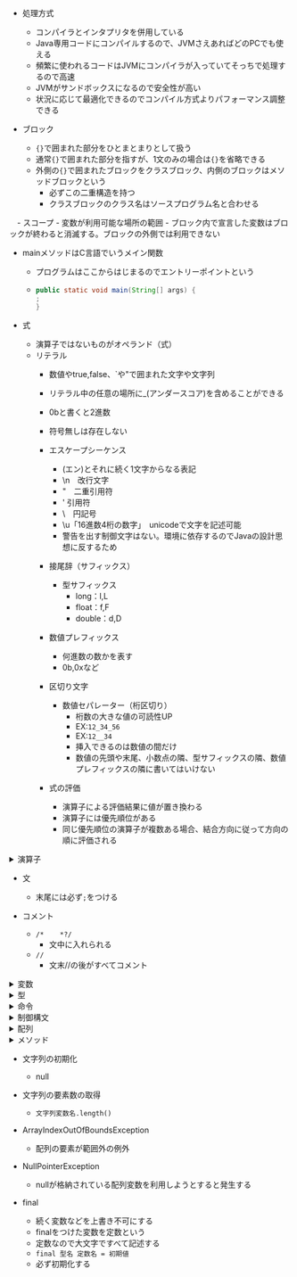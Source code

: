 
- 処理方式
  - コンパイラとインタプリタを併用している
  - Java専用コードにコンパイルするので、JVMさえあればどのPCでも使える
  - 頻繁に使われるコードはJVMにコンパイラが入っていてそっちで処理するので高速
  - JVMがサンドボックスになるので安全性が高い
  - 状況に応じて最適化できるのでコンパイル方式よりパフォーマンス調整できる

- ブロック
  - `{}`で囲まれた部分をひとまとまりとして扱う
  - 通常`{}`で囲まれた部分を指すが、1文のみの場合は`{}`を省略できる
  - 外側の`{}`で囲まれたブロックをクラスブロック、内側のブロックはメソッドブロックという
    - 必ずこの二重構造を持つ
    - クラスブロックのクラス名はソースプログラム名と合わせる

　- スコープ
    - 変数が利用可能な場所の範囲
    - ブロック内で宣言した変数はブロックが終わると消滅する。ブロックの外側では利用できない

  - mainメソッドはC言語でいうメイン関数
    - プログラムはここからはじまるのでエントリーポイントという
    - ```Java
      public static void main(String[] args) {
      ;
      }
      ```

- 式
  - 演算子ではないものがオペランド（式）
  - リテラル
    - 数値やtrue,false、`や"で囲まれた文字や文字列
    - リテラル中の任意の場所に_(アンダースコア)を含めることができる
    - 0bと書くと2進数
    - 符号無しは存在しない

    - エスケープシーケンス
      - \(エン)とそれに続く1文字からなる表記
      - \n　改行文字
      - \"　二重引用符
      - \' 引用符
      - \\　円記号
      - \u「16進数4桁の数字」　unicodeで文字を記述可能
      - 警告を出す制御文字はない。環境に依存するのでJavaの設計思想に反するため

    - 接尾辞（サフィックス）
      - 型サフィックス
        - long：l,L
        - float：f,F
        - double：d,D
 
    - 数値プレフィックス
      - 何進数の数かを表す
      - 0b,0xなど
       
    - 区切り文字
      - 数値セパレーター（桁区切り）
        - 桁数の大きな値の可読性UP
        - EX:`12_34_56`
        - EX:`12__34`
        - 挿入できるのは数値の間だけ
        - 数値の先頭や末尾、小数点の隣、型サフィックスの隣、数値プレフィックスの隣に書いてはいけない

    - 式の評価
      - 演算子による評価結果に値が置き換わる
      - 演算子には優先順位がある
      - 同じ優先順位の演算子が複数ある場合、結合方向に従って方向の順に評価される

<details>
<summary>演算子</summary>
  
- 算術演算子
   - 左右の数値オペランドを使って四則計算を行う演算子
    | 演算子 | 機能 | 優先順位 | 評価の方向 | 評価の例 |
    |----|----|----|----|----|
    | + | 加算 | 5 | 左 → 右 | 3 + 5 →8 |
    | - | 減算 | 5 | 左 → 右 | 10 - 3 → 7 |
    | * | 乗算 | 4 | 左 → 右 | 3 * 2 → 6 |
    | / | 除算 | 4 | 左 → 右 | 3.2 / 2 → 1.6  9 / 2 → 4 |
    | % | 剰余 | 4 | 左 → 右 | 9 % 2 → 1 |

- 文字列結合演算子
    | コード | 結果 | 起きていること |
    |----|----|----|
    | "文字列" + 10 | 文字列10 | 10が文字列の末尾に連結され、10までの文字列になる |
    | 10 + 10 + "文字列" | 20文字列 | 先に10 + 10が計算され、文字列が連結される |
    | "文字列" + 10 + 'a' | 文字列10a | 文字列に10とaが順に連結されて全体が文字列になる |
    | "文字列" + 10 + 10 | 文字列1010 | 文字列に10と10が順に連結され全体が文字列になる |
    | "文字列" + (10 + 10) | 文字列20 | ()がついているので先に10 + 10が計算され、20が文字列に連結され全体が文字列になる |
    | 'a' + 10 + 10 | 117 | aの文字コードの数字が97で、一文字はint型の文字コードとなるので、97 + 10 + 10されてintの117が出力される |

- 代入演算子
   - =演算子
     - 右辺を左辺に代入
     - 優先順位 15
     - 左 ← 右 結合
     - a = 10 → a(中身は10）

- 複合代入演算子
    | 演算子 | 機能 | 優先順位 | 結合 |
    |----|----|----|----|
    | += | 左辺と右辺を加算して左辺に代入 | 15 | 左 ← 右 |
    | -= | 左辺と右辺を減算して左辺に代入 | 15 | 左 ← 右 |
    | *=  左辺と右辺を乗算して左辺に代入 | 15| 左 ← 右 |
    | /= | 左辺と右辺を除算して左辺に代入 | 15 | 左 ← 右 |
    | %= | 左辺と右辺を除算し、その余りを左辺に代入 | 15 | 左 ← 右 |
    | += | 左辺の後に右辺を連結して代入 | 15 | 左 ← 右 |

- インクリメント/デクリメント演算子
    | 演算子 | 機能 | 優先順位 | 結合 |
    |----|----|----|----|
    | ++ | 値を1増やす | 1 | 左 → 右 |
    | -- | 値を1減らす | 1 | 左 → 右 |
    
- 文字列結合演算子

- 関係演算子
  - ==
    - 左辺と右辺が等しい
  - !=
    - 左辺と右辺が異なる
  - >
    - 左辺が右辺より大きい
  - <
    - 左辺が右辺より小さい
  - >=
    - 左辺が右辺より大きいか等しい
  - <=
    - 左辺が右辺より小さいか等しい

- 論理演算子
  - &&
    - 左辺と右辺両方の評価がtrueなら、true
  - ||
    - 左辺か右辺どちらか一方でもtrueなら、true
  - ! (否定演算子)
    - `!`に続く条件式に合っていなければtrue

 - 短絡評価（ショートサーキット）
   - `&&`は左辺が`false`なら右辺の評価は行わない
   - `||`は左辺が`true`なら右辺の評価は行わない

 - 両辺を必ず評価する論理演算子
   - &, |
     `&`と`|`がそれぞれひとつずつであれば、短絡評価を行わず、両辺を評価する

</details>

- 文
  - 末尾には必ず`;`をつける

- コメント
  - `/*    *?/`
    - 文中に入れられる
  - `//       `
    - 文末//の後がすべてコメント
   
<details>
<summary>変数</summary>
- 変数宣言
  - `型名 変数名;`
  - EX:`int a;`
  - 宣言時に代入して初期化が可能
    - `型名 変数名 = 値;`
  
- 変数名
  - 変数など自分で名前をつけるものに使える文字を識別子という
  - 1文字目
    - 小文字と大文字の英字、_(アンダーバー)、$(ドル)
  - 2文字目
    - 1文字目のものに加え、数字
  - 予約語は不可
  - Java8までは_(アンダーバー)のみの変数名が利用可能だったが現在は不可
  - 慣習的には、変数名の1文字目は小文字にする。ただし、複数の単語をつなげて変数名にする場合は2つ目以降の単語の先頭を大文字にする

  - 変数を初期化せずコンパイルするとエラーになる

</details>

<details>
<summary>型</summary>
- 基本型(プリミティブ型)
  - 整数型
    - 整数型
      - int
        - 整数のデフォルトはint
        - 4バイト
  
      - short
        - 1バイト
        
      - long
        - 8バイト
        
      - byte
        - 1バイト
        
    - 小数型
      - double
        - 実数のデフォルトはdouble
          - 8バイト
          
      - float
        - 4バイト
        
    - 文字
      - char
      - ``(シングルクォーテーション)で囲む
        - 1文字**2バイト**
        
    - 真偽値
      - boolean
        - trueかfalseを返す
        - 処理系によるが1バイトが多い
        
- 参照型
  - null
    - 参照型変数に代入可能
    - どこも参照していない状態にする
    - nullを代入してどこも参照していない状態にすることを「参照を切る」という
      
  - 文字列型
      - Strinig
        - ""で囲む
        - テキストブロック
          - 改行の多い文字列で直感的に記述する方法
          - 2つの"""で囲まれた文字列を表記したままの文字列情報として解釈される
          - 開始の"""の後ろには文字列情報を書いてはならず、すぐに改行しなければならない
          - 2つの`"""`の空いたの各行のうち、最も左側に文字を記述した部分を複数行リテラルの左端と見なす
          - 2つの"`""`内の各行の左端までの空間と、後ろの"`""`の前の空間はスペースかタブかどちらかに統一すると実行結果が揃う

- 型変換
  - 小さい型から大きい型に変換する際は明示しなくても自動でやってくれる
  - 大きい型から小さい型に変換する際は明示しないとエラーになる
  - EX:```Java
          double a = 5.3;
          int b = a; // 「bの値は"5"にならない。エラーになる」
       ```
    - byte型とshort型の変数にint型を代入することは、実害のない範囲で例外的に認められている
       
  - キャスト演算子
    - 変数の前に(型名)を記述すると、()内の型に変換する
    - EX:`int a = (int)3.2;`

  - 演算時の自動型変換
    - 異なる型で演算を行うと、意味的に大きな型に統一されてから演算される
    - byte < short < int < long < float < double

  - byteとshortの演算時強制型変換
    - 演算時も強制的にint型に変換される
    - byte型のb1とb2を足す場合`byte a = b1 + b2`ではなく`int a = b1 + b2`とする

  - 文字列を含む演算時の型変換
    - 片方のオペランドがString型なら、もう一方もString型に変換してから連結する
</details>

<details>
<summary>命令</summary>

- 命令実行の文
  - `呼び出す命令の名前(引数);
- System.out.
  標準出力という意味
- println
  画面に出力して改行
- print
  画面に出力（改行はしない）

- キーボードからの入力を受け取る
  - `String str = new java.util.Scanner(System.in).nextLine();
    - nextLine()は文字列
  - int n = new java.util.Scanner(System.in).nextInt();
    - nextInt()は整数
  - Scanner
    - やや遅い
    - 自動変換(nextInt()など)
    - 簡単な標準入力に
  - BufferedReader
    - 高速
    - 自動変換できない
    - Integer.parseInt()で自分で変換が必要
    - 大量のデータやファイル処理に向いている

- equals
  - 文字列を比較するにはこの関数がいる
  - `文字列型の変数.equals(比較相手の文字列)`

- Math.max(a, b)
  - 引数2つを比較して大きい方を数値が返却される
- 文字列を数値に変換する
  - Integer.parseInt(str)
    - 整数に変換
  - Double.prseDouble(str)
    - 小数に変換
  - ```Java
       String c = "30";
		   System.out.println(Intrger.parseInt(c));
    ```
    - 上記コードも実現可能だが、Double型のcを再利用できないので、再利用したい場合は別で変数をとる
      - ```Java
           String c = "30";
           int n = Interger.parseInt(age);
           System.out.println(n);
        ```

  - Random()
    - Randomメソッドを呼び出す
      - int r = new java.util.Random().nextInt(90);
        - 以下の書き方と同じ
          - Random random = new Random();
          - int r = random.nextInt(90)
        - MathクラスのRandomメソッドでも可能
          - int r = (int)(Math.random()*90);
          - double型しか返らない
    - `nextInt(90)`の場合、0～89が返る。
      1から90にしたい場合は`nextInt(90) + 1`にする

</details>

<details>
<summary>制御構文</summary>

- 条件式
  - 条件式は、評価結果がtrueまたはfalseになるものでなければならない
  - 文字列の比較は`文字列型の変数.equals(比較相手の文字列)`で行う
  - 条件式内に`=`を使用するのは推奨されない

  - 論理演算子を用いた条件式
    - 2つ以上の条件を組み合わせられる
    - ex : `if (a > b && c == 5) {…`

- if文
  - ```Java
       boolean a = true;
       if (a == true) {
         /* 中略 */ ;
      　} else {
         /* 中略 */ ;
        }
    ```
  - if構文の種類
    - if-else構文
      - 通常の、ifの条件式に当てはまればifの中の文を、当てはまらなければelseの中の文を実行する
    - if構文
      - ifの条件式に当てはまらなければ何もしない場合、elseを省略できる
    - if-else if-else構文
      - falseのとき更に別の条件で分岐させる

- switch文
  - 条件式には整数（byte, short, int）、String, char型が使用可能
  - `switch`の直後の条件式は変数名を書く
  - `case`の直後には値を書き、その直後には`-> {処理内容}`を記述する
  - `default -> {処理内容}`の部分は条件に合致しないときの処理が不要な場合は省略可能
  - 値は複数設定でき、その値のcaseにbreakがなくても下のcaseに続くことはない
  - ex : ```Java
            int a = 1;
            switch (a) {
              case 1, 2 -> {
                System.out.println("x");
              }
              case 3 -> {
                System.out.println("y");
              }
              case 4, 5 -> {
                System.out.println("z");
              }
            }
         ```
  - 伝統的なswitch文
    - `case`の次の値の後に`:`をつける
    - `-> {}`は使わない
    - case内の文の最後に`break;`を置くとそのcase内の文の処理が終わるとswitch文を抜け出す
    - `break;`を置かなかった場合、下のcaseも続けて実行される
      - 複数の値を1つのcaseに設定するときは<br>
        `case 1, 2:`もしくは<br>
        ```Java
           case 1:
           case 2:
        ```<br>
        と記述する
        
      - ex : ```Java
                int a = 1;
                switch (a) {
                  case 1, 2:
                    System.out.println("x");
                    break;
                  case 3:
                    System.out.println("y");
                    break;
                  case 4, 5:
                    System.out.println("z");
                } 
             ```
  - switch式
    - 変数にswitch文全体を代入することで、変数を引用したとき、switch文の結果が変数に代入される
    - defaultは省略可能だが、変数に代入する際は必須
    - 伝統的なswitch文は使えない
    - ```Java
         String s = switch (a) {
           case 1 -> "w";
           case 2 -> "x";
           case 3 -> "y";
           default -> "z";
         };
         System.out.println("a");
      ```
      
- while文
  - `while ()`の()内の条件式がtrueの間、直後の{}で囲まれたブロック部分を繰り返し実行する
  - ```Java
       boolean a = true;
    while (a == true) {
      /* 中略 */ ;
    }
    ```

- do-while文
  - 最初に一度は必ず実行する
  - ex : ```Java
            do {
              a--;
            } while (a < 5);
         ```

- for文
  - 決まった回数だけ繰り返す
  - 必ずしも繰り返し条件や繰り返し時処理に利用した変数を、繰り返し条件でも使わなければならないわけではない
  - 繰り返し条件式内の各文は省略可能
      - ex: `for (;;)`
  - ex : ```Java
            for (int i = 0; i < 10; i++) {
              System.out.println("ABC");
            }
         ```

- 制御構造のネスト（入れ子）
  - ```Java
       for (int i = 1; i < 10; i++) {
			   for (int j = 1;  j < 10; j++) {
    ```

- 繰り返しの中断
  - break文
  - continue文
    
</details>

<details>
<summary>配列</summary>

- 配列の宣言
  - `型名[] 変数名`

- 要素の作成と代入
  - `配列変数名 = new 型名[要素数];`
  - ex: `a = new int[5];`

- 配列の宣言と要素の作成を同時に行う
  - `型名[] 配列変数名 = new 型名[要素数];`
  - ex: `int[] a = new int[5];

- 配列の作成と初期化
  - `型名[] 配列変数名 = new 型名[] {値1, 値2...};`または
  - ex: `int[] a = new int[] {10, 20...};`
  - `型名[] 配列変数名 = {値1, 値2...};`でも可
  - ex: `int[] a = {10, 20...};`

- 配列のメモリ
  - 配列変数と要素はメモリ上の別の場所に格納される。配列変数には先頭要素のアドレスが代入される

- 参照
  - 配列変数名を記述すると「この配列の実体のアドレスは○○です」と返す
  - メモリ上のアドレスを代入する変数を参照型という
  - array[n]としたとき、配列arrayからarray[0]のアドレスを見つけ、そこからn個後ろの区画を読み書きする

- 配列の代入
  - 別の配列に配列を代入すると同じ配列を参照するので、片方を変更するともう片方も変わる

- 配列を別の配列にコピーする
  - Arrays.copyOf()
    `型名[] コピー先配列名 = Arrays.copyOf(コピー元配列名, コピーしたい要素数);`
    `int[] copied = Arrays.copyOf(original, original.length);`
    - 要素数を増やすことも可能。その場合、追加分の要素番号の値はデフォルト値になる
  - System.arraycopy()
    - 同じサイズでしかコピーできない
    - コピー範囲を細かく指定可能
    - `System.arraycopy(コピー元配列名, コピー元のコピー開始位置要素番号, コピー先配列名, コピー先のコピー開始位置要素番号, 長さ)`
        ```Java
           int[] original = {10, 20, 30, 40, 50};
           int[] copied = new int[3];
           System.arraycopy(original, 1, copied, 0, 3);
           // コピー先配列出力 20, 30, 40
        ```
    - Arrays.copyOf()より高速

- ガベージコレクション
  - 自動的にどの変数からも参照されなくなったメモリを片付けてくれる仕組み
  - 対象はヒープ領域（動的なメモリ管理を行う場所）
    
- 配列の長さを調べる
  - `配列変数名. length`
    
- 拡張for文
  - 配列の要素を順番に参照する
  - ```Java
       for (型名 任意の変数名 : 配列変数名) {
         ;
       }
    ```
  - ex: ```Java
           for (int value : scores) {
             ;
    	   }
    	```

- 多次元配列
  - 2次元配列の宣言
    - `型名[][]配列変数名 = new 型名[外側の配列の要素数][内側の配列の要素数];`
    - 外側の配列の要素数は省略可能
    - `型名[][] 配列変数名 ={{値1, 値2, 値3}, {値4, 値5, 値6}};`でも可

  - 2次元配列の要素の利用
    - `配列変数名[外側の配列の要素番号][内側の配列の要素番号]`
    
    
 
</details>

<details>
<summary>メソッド</summary>

- 各メソッドの順序は自由。必ずmainメソッドから開始し、mainメソッドの上に他のメソッドが書かれていても、下に書かれていてもどちらでもmainメソッド内で呼び出されていれば問題ない

- メソッドの定義
  - ```Java
       public static void メソッド名() {
         ;
       }
    ```

- メソッドの呼び出し
  - `メソッド名()`

- return文
  - メソッド内でreturn文を記述するとそこでメソッドは終了するので、その後ろの処理は行われない
    
  - メソッドの戻り値
  - 戻り値は一つのみ
    - 引数なしで戻り値のあるメソッド
      - ```Java
           double getAvg() {
           double avg = score /20;
           return avg;

           main() {
           double num = h1.getAvg();
           ```
- オーバーロード（多重定義）
  - 同じ名前のメソッドを定義すること
  - 引数の型が異なるか、引数の数が異なる場合、同じ名前のメソッドを作れる
  - 引数は同じで、戻り値の型だけ異なるものは定義できない
  - シグネチャ
    - メソッド宣言に記述するメソッド名、引数の個数、型、並び順の情報（戻り値の型は含まない）

</details>

- 文字列の初期化
  - null

- 文字列の要素数の取得
  - `文字列変数名.length()`
  

</details>

- ArrayIndexOutOfBoundsException
  - 配列の要素が範囲外の例外

- NullPointerException
  - nullが格納されている配列変数を利用しようとすると発生する


- final
  - 続く変数などを上書き不可にする
  - finalをつけた変数を定数という
  - 定数なので大文字ですべて記述する
  - `final 型名 定数名 = 初期値`
  - 必ず初期化する
    
